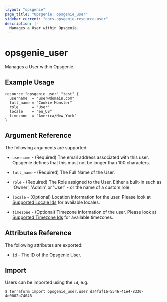 ```yaml
---
layout: "opsgenie"
page_title: "Opsgenie: opsgenie_user"
sidebar_current: "docs-opsgenie-resource-user"
description: |-
  Manages a User within Opsgenie.
---
```


# opsgenie\_user

Manages a User within Opsgenie.

## Example Usage

```hcl
resource "opsgenie_user" "test" {
  username  = "user@domain.com"
  full_name = "Cookie Monster"
  role      = "User"
  locale    = "en_US"
  timezone  = "America/New_York"
}
```

## Argument Reference

The following arguments are supported:

* `username` - (Required) The email address associated with this user. Opsgenie defines that this must not be longer than 100 characters.

* `full_name` - (Required) The Full Name of the User.

* `role` - (Required) The Role assigned to the User. Either a built-in such as 'Owner', 'Admin' or 'User' - or the name of a custom role.

* `locale` - (Optional) Location information for the user. Please look at [Supported Locale Ids](https://docs.opsgenie.com/docs/supported-locales) for available locales.

* `timezone` - (Optional) Timezone information of the user. Please look at [Supported Timezone Ids](https://docs.opsgenie.com/docs/supported-timezone-ids) for available timezones.

## Attributes Reference

The following attributes are exported:

* `id` - The ID of the Opsgenie User.

## Import

Users can be imported using the `id`, e.g.

```
$ terraform import opsgenie_user.user da4faf16-5546-41e4-8330-4d0002b74048
```
